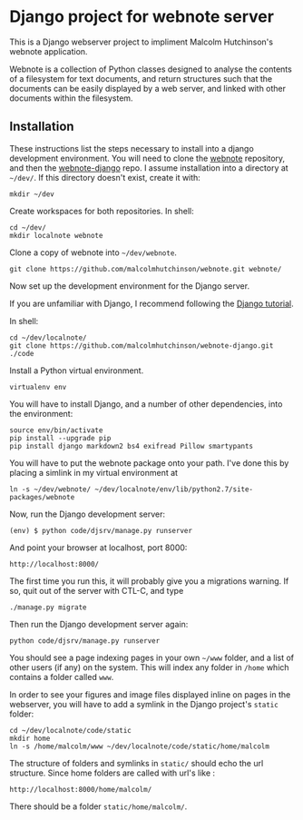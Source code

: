 Django project for webnote server
=================================

This is a Django webserver project to impliment Malcolm Hutchinson's
webnote application.

Webnote is a collection of Python classes designed to analyse the
contents of a filesystem for text documents, and return structures
such that the documents can be easily displayed by a web server, and
linked with other documents within the filesystem.



Installation
------------

These instructions list the steps necessary to install into a django
development environment. You will need to clone the
[webnote](https://github.com/malcolmhutchinson/webnote) repository,
and then the [webnote-django]() repo. I assume installation into a
directory at `~/dev/`. If this directory doesn't exist, create it
with:

    mkdir ~/dev

Create workspaces for both repositories. In shell:

    cd ~/dev/
    mkdir localnote webnote
    
Clone a copy of webnote into `~/dev/webnote`.

    git clone https://github.com/malcolmhutchinson/webnote.git webnote/

Now set up the development environment for the Django server.

If you are unfamiliar with Django, I recommend following the
[Django tutorial](https://docs.djangoproject.com/en/dev/intro/tutorial01/).

In shell:

    cd ~/dev/localnote/
    git clone https://github.com/malcolmhutchinson/webnote-django.git ./code


Install a Python virtual environment. 

    virtualenv env

You will have to install Django, and a number of other dependencies,
into the environment:

    source env/bin/activate
    pip install --upgrade pip
    pip install django markdown2 bs4 exifread Pillow smartypants

You will have to put the webnote package onto your path. I've done
this by placing a simlink in my virtual environment at

    ln -s ~/dev/webnote/ ~/dev/localnote/env/lib/python2.7/site-packages/webnote

Now, run the Django development server:

    (env) $ python code/djsrv/manage.py runserver

And point your browser at localhost, port 8000:

    http://localhost:8000/

The first time you run this, it will probably give you a migrations
warning. If so, quit out of the server with CTL-C, and type

    ./manage.py migrate

Then run the Django development server again:

    python code/djsrv/manage.py runserver

You should see a page indexing pages in your own `~/www` folder, and a
list of other users (if any) on the system. This will index any folder
in `/home` which contains a folder called `www`.

In order to see your figures and image files displayed inline on pages
in the webserver, you will have to add a symlink in the Django
project's `static` folder:

    cd ~/dev/localnote/code/static
    mkdir home
    ln -s /home/malcolm/www ~/dev/localnote/code/static/home/malcolm

The structure of folders and symlinks in `static/` should echo the url
structure. Since home folders are called with url's like :

    http://localhost:8000/home/malcolm/

There should be a folder `static/home/malcolm/`.

